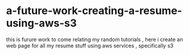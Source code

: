 # a-future-work-creating-a-resume-using-aws-s3
this is furure work to come relating my random tutorials , here i  create an web page for all my resume stuff using aws services , specifically s3 
